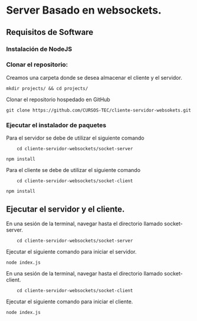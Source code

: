 #  Server Basado en websockets.

## Requisitos de Software

### Instalación de NodeJS
### Clonar el repositorio:
Creamos una carpeta donde se desea almacenar el cliente y el servidor.


```batch
mkdir projects/ && cd projects/
```
Clonar el repositorio hospedado en GitHub

```batch
git clone https://github.com/CURSOS-TEC/cliente-servidor-websokets.git
```   

### Ejecutar el instalador de paquetes
Para el servidor se debe de utilizar el siguiente comando
```batch
	cd cliente-servidor-websockets/socket-server 
```
```batch
npm install
```
Para el cliente se debe de utilizar el siguiente comando

```batch
	cd cliente-servidor-websockets/socket-client
```
```batch
npm install
```
## Ejecutar el servidor y el cliente.
En una sesión de la terminal, navegar hasta el directorio llamado socket-server.
```batch
	cd cliente-servidor-websockets/socket-server 
```
Ejecutar el siguiente comando para iniciar el servidor.
```batch
node index.js
```
En una sesión de la terminal, navegar hasta el directorio llamado socket-client.
```batch
	cd cliente-servidor-websockets/socket-client 
```
Ejecutar el siguiente comando para iniciar el cliente.
```batch
node index.js
```

